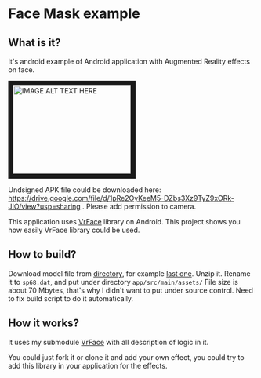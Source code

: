 # Face Mask example

## What is it?

It's android example of Android application with Augmented Reality effects on face.

<a href="http://www.youtube.com/watch?feature=player_embedded&v=0Z_BvSqQvPc" target="_blank"><img src="http://img.youtube.com/vi/0Z_BvSqQvPc/0.jpg" alt="IMAGE ALT TEXT HERE" width="240" height="180" border="10" /></a>

Undsigned APK file could be downloaded here: https://drive.google.com/file/d/1pRe2OyKeeM5-DZbs3Xz9TyZ9xORk-JIO/view?usp=sharing . Please add permission to camera.

This application uses [VrFace](https://github.com/oleg-sta/VrFace) library on Android.
This project shows you how easily VrFace library could be used.

## How to build?

Download model file from [directory](http://dlib.net/files/), for example [last one](http://dlib.net/files/dlib-19.9.zip).
Unzip it. Rename it to `sp68.dat`, and put under directory `app/src/main/assets/`
File size is about 70 Mbytes, that's why I didn't want to put under source control.
Need to fix build script to do it automatically. 

## How it works?

It uses my submodule [VrFace](https://github.com/oleg-sta/VrFace) with all description of logic in it.

You could just fork it or clone it and add your own effect, you could try to add this library in your application for the effects.
